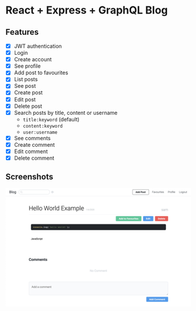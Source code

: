# React + Express + GraphQL Blog

## Features

-   [x] JWT authentication
-   [x] Login
-   [x] Create account
-   [x] See profile
-   [x] Add post to favourites
-   [x] List posts
-   [x] See post
-   [x] Create post
-   [x] Edit post
-   [x] Delete post
-   [x] Search posts by title, content or username
    -   `title:keyword` (default)
    -   `content:keyword`
    -   `user:username`
-   [x] See comments
-   [x] Create comment
-   [x] Edit comment
-   [x] Delete comment

## Screenshots

<div align="center">
    <img alt="post detail page" src="img/PostDetail.png">
</div>
